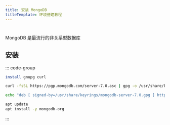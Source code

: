 ```yaml
---
title: 安装 MongoDB
titleTemplate: 环境搭建教程
---
```


#

MongoDB 是最流行的非关系型数据库

## 安装

::: code-group

```bash [安装gnupg]
install gnupg curl
```

```bash [导入公共GPG密钥]
curl -fsSL https://pgp.mongodb.com/server-7.0.asc | gpg -o /usr/share/keyrings/mongodb-server-7.0.gpg --dearmor
```

```bash [添加apt源]
echo "deb [ signed-by=/usr/share/keyrings/mongodb-server-7.0.gpg ] http://repo.mongodb.org/apt/debian bookworm/mongodb-org/7.0 main" | tee /etc/apt/sources.list.d/mongodb-org-7.0.list
```

```bash [安装]
apt update
apt install -y mongodb-org
```

:::
